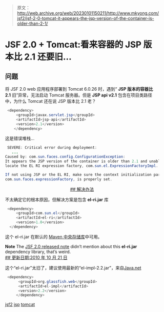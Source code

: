 > 原文：<http://web.archive.org/web/20230101150211/http://www.mkyong.com/jsf2/jsf-2-0-tomcat-it-appears-the-jsp-version-of-the-container-is-older-than-2-1/>

# JSF 2.0 + Tomcat:看来容器的 JSP 版本比 2.1 还要旧…

## 问题

将 JSF 2.0 web 应用程序部署到 Tomcat 6.0.26 时，遇到“ **JSP 版本的容器比 2.1** 旧”异常，无法启动 Tomcat 服务器。但是 **JSP api v2.1** 包含在项目类路径中，为什么 Tomcat 还在说 JSP 版本比 2.1 老？

```java
 <dependency>
	 <groupId>javax.servlet.jsp</groupId>
	 <artifactId>jsp-api</artifactId>
	 <version>2.1</version>
    </dependency> 
```

这是错误堆栈…

```java
 SEVERE: Critical error during deployment: 
   ...
Caused by: com.sun.faces.config.ConfigurationException: 
It appears the JSP version of the container is older than 2.1 and unable to 
locate the EL RI expression factory, com.sun.el.ExpressionFactoryImpl. 

If not using JSP or the EL RI, make sure the context initialization parameter, 
com.sun.faces.expressionFactory, is properly set. 
```

 <ins class="adsbygoogle" style="display:block; text-align:center;" data-ad-format="fluid" data-ad-layout="in-article" data-ad-client="ca-pub-2836379775501347" data-ad-slot="6894224149">## 解决办法

不太确定它的根本原因，但解决方案是包含 **el-ri.jar** 库

```java
 <dependency>
     <groupId>com.sun.el</groupId>
     <artifactId>el-ri</artifactId>
     <version>1.0</version>
  </dependency> 
```

这个 el-ri.jar 在默认的 [Maven 中央存储库](http://web.archive.org/web/20190228163124/http://repo1.maven.org/maven2/)中可用。

**Note**
The [JSF 2.0 released note](http://web.archive.org/web/20190228163124/https://javaserverfaces.dev.java.net/nonav/rlnotes/2.0.0/releasenotes.html) didn’t mention about this **el-ri.jar** dependency library, that’s weird. <ins class="adsbygoogle" style="display:block" data-ad-client="ca-pub-2836379775501347" data-ad-slot="8821506761" data-ad-format="auto" data-ad-region="mkyongregion">## 更新日期:2010 年 10 月 21 日

这个“el-ri.jar”太旧了，建议使用最新的“el-impl-2.2.jar”，来自[Java.net](http://web.archive.org/web/20190228163124/http://download.java.net/maven/2/org/glassfish/web/el-impl/2.2/el-impl-2.2.pom)

```java
 <dependency>
	  <groupId>org.glassfish.web</groupId>
	  <artifactId>el-impl</artifactId>
	  <version>2.2</version>
     </dependency> 
```

[jsf2](http://web.archive.org/web/20190228163124/http://www.mkyong.com/tag/jsf2/) [jsp](http://web.archive.org/web/20190228163124/http://www.mkyong.com/tag/jsp/) [tomcat](http://web.archive.org/web/20190228163124/http://www.mkyong.com/tag/tomcat/)








